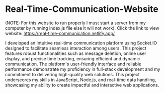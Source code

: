 # Real-Time-Communication-Website
(NOTE: For this website to run properly I must start a server from my computer by running index.js file else it will not work).
Click the link to view website: https://real-time-communication.netlify.app/

I developed an intuitive real-time communication platform using Socket.IO designed to facilitate seamless interaction among users. This project features robust functionalities such as message deletion, online user display, and precise time tracking, ensuring efficient and dynamic communication. The platform's user-friendly interface and reliable performance demonstrate my proficiency in full-stack development and my commitment to delivering high-quality web solutions. This project underscores my skills in JavaScript, Node.js, and real-time data handling, showcasing my ability to create impactful and interactive web applications.
